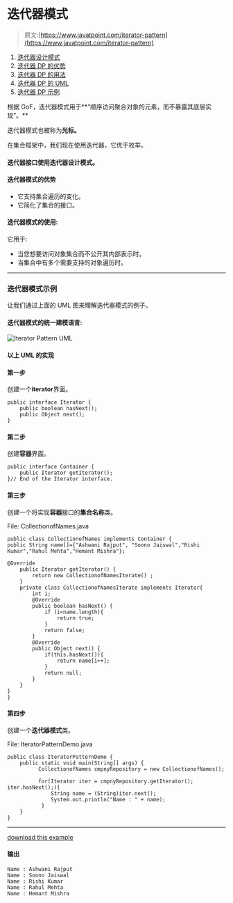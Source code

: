# 迭代器模式

> 原文:[https://www.javatpoint.com/iterator-pattern](https://www.javatpoint.com/iterator-pattern)

1.  [迭代器设计模式](#)
2.  [迭代器 DP 的优势](#adv)
3.  [迭代器 DP 的用法](#usage)
4.  [迭代器 DP 的 UML](#uml)
5.  [迭代器 DP 示例](#ex)

根据 GoF，迭代器模式用于**“顺序访问聚合对象的元素，而不暴露其底层实现”。**

迭代器模式也被称为**光标。**

在集合框架中，我们现在使用迭代器，它优于枚举。

#### 迭代器接口使用迭代器设计模式。

#### 迭代器模式的优势

*   它支持集合遍历的变化。
*   它简化了集合的接口。

#### 迭代器模式的使用:

它用于:

*   当您想要访问对象集合而不公开其内部表示时。
*   当集合中有多个需要支持的对象遍历时。

* * *

### 迭代器模式示例

让我们通过上面的 UML 图来理解迭代器模式的例子。

#### 迭代器模式的统一建模语言:

![Iterator Pattern UML](../Images/5010c1d2f1f47d82c2c69ad0efcb4223.png)

#### 以上 UML 的实现

#### 第一步

创建一个**iterator**界面。

```
public interface Iterator {
	public boolean hasNext();
	public Object next();
}

```

#### 第二步

创建**容器**界面。

```
public interface Container {
	public Iterator getIterator();
}// End of the Iterator interface.

```

#### 第三步

创建一个将实现**容器**接口的**集合名称**类。

File: CollectionofNames.java

```
public class CollectionofNames implements Container {
public String name[]={"Ashwani Rajput", "Soono Jaiswal","Rishi Kumar","Rahul Mehta","Hemant Mishra"}; 

@Override
	public Iterator getIterator() {
		return new CollectionofNamesIterate() ;
	}
	private class CollectionofNamesIterate implements Iterator{
		int i;
		@Override
		public boolean hasNext() {
			if (i<name.length){
				return true;
			}
			return false;
		}
		@Override
		public Object next() {
			if(this.hasNext()){
	            return name[i++];
			}
		    return null;	
		}
	}
}
}

```

#### 第四步

创建一个**迭代器模式**类。

File: IteratorPatternDemo.java

```
public class IteratorPatternDemo {
	public static void main(String[] args) {
	      CollectionofNames cmpnyRepository = new CollectionofNames();

	      for(Iterator iter = cmpnyRepository.getIterator(); iter.hasNext();){
	          String name = (String)iter.next();
	          System.out.println("Name : " + name);
	       } 	
	}
}

```

* * *

[download this example](designpattern/designpatternexample/iteratorpattern.zip)

#### 输出

```
Name : Ashwani Rajput
Name : Soono Jaiswal
Name : Rishi Kumar
Name : Rahul Mehta
Name : Hemant Mishra

```